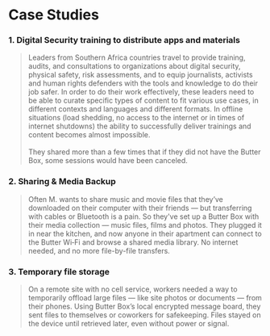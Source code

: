 # Case Studies

### 1. Digital Security training to distribute apps and materials

> Leaders from Southern Africa countries travel to provide training, audits, and consultations to organizations about digital security, physical safety, risk assessments, and to equip journalists, activists and human rights defenders with the tools and knowledge to do their job safer. In order to do their work effectively, these leaders need to be able to curate specific types of content to fit various use cases, in different contexts and languages and different formats. In offline situations (load shedding, no access to the internet or in times of internet shutdowns) the ability to successfully deliver trainings and content becomes almost impossible. \
> \
> They shared more than a few times that if they did not have the Butter Box, some sessions would have been canceled.

### 2. Sharing & Media Backup

> Often M. wants to share music and movie files that they’ve downloaded on their computer with their friends — but transferring with cables or Bluetooth is a pain. So they've set up a Butter Box with their media collection — music files, films and photos. They plugged it in near the kitchen, and now anyone in their apartment can connect to the Butter Wi‑Fi and browse a shared media library. No internet needed, and no more file-by-file transfers.

### 3. Temporary file storage

> On a remote site with no cell service, workers needed a way to temporarily offload large files — like site photos or documents — from their phones. Using Butter Box’s local encrypted message board, they sent files to themselves or coworkers for safekeeping. Files stayed on the device until retrieved later, even without power or signal.
